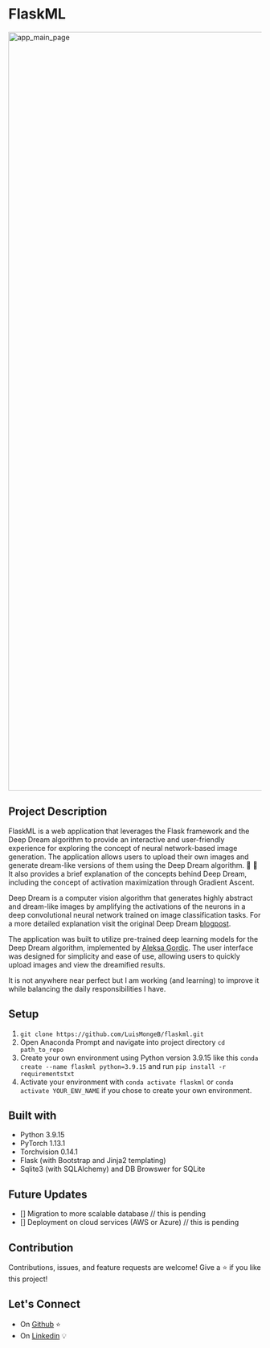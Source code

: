 # FlaskML

<img width="1509" alt="app_main_page" src="https://user-images.githubusercontent.com/65911072/217524880-85e99bef-0770-4bcb-ae3e-e3330e40c74f.png">

## Project Description

FlaskML is a web application that leverages the Flask framework and the Deep Dream algorithm to provide an interactive and user-friendly experience for exploring the concept of neural network-based image generation. The application allows users to upload their own images and generate dream-like versions of them using the Deep Dream algorithm. :art: :milky_way:
It also provides a brief explanation of the concepts behind Deep Dream, including the concept of activation maximization through Gradient Ascent.

Deep Dream is a computer vision algorithm that generates highly abstract and dream-like images by amplifying the activations of the neurons in a deep convolutional neural network trained on image classification tasks. For a more detailed explanation visit the original Deep Dream <a href="https://ai.googleblog.com/2015/06/inceptionism-going-deeper-into-neural.html">blogpost</a>.


The application was built to utilize pre-trained deep learning models for the Deep Dream algorithm, implemented by <a href="https://github.com/gordicaleksa/pytorch-deepdream">Aleksa Gordic</a>. The user interface was designed for simplicity and ease of use, allowing users to quickly upload images and view the dreamified results.

It is not anywhere near perfect but I am working (and learning) to improve it while balancing the daily responsibilities I have. 

## Setup
1. `git clone https://github.com/LuisMongeB/flaskml.git`
1. Open Anaconda Prompt and navigate into project directory `cd path_to_repo`
2. Create your own environment using Python version 3.9.15 like this `conda create --name flaskml python=3.9.15` and run `pip install -r requirementstxt`
3. Activate your environment with `conda activate flaskml` or `conda activate YOUR_ENV_NAME` if you chose to create your own environment. 

## Built with
- Python 3.9.15
- PyTorch 1.13.1
- Torchvision 0.14.1
- Flask (with Bootstrap and Jinja2 templating)
- Sqlite3 (with SQLAlchemy) and DB Browswer for SQLite

## Future Updates
- [] Migration to more scalable database // this is pending
- [] Deployment on cloud services (AWS or Azure) // this is pending 

## Contribution
Contributions, issues, and feature requests are welcome!
Give a ⭐️ if you like this project!

## Let's Connect
* On [Github](https://github.com/LuisMongeB) :star:
* On [Linkedin](https://www.linkedin.com/in/luis-diego-monge-bolanos/) :bulb:
